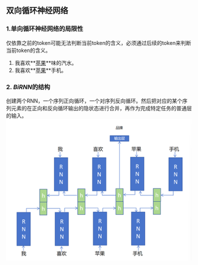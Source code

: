 ## 双向循环神经网络

### 1.单向循环神经网络的局限性

仅依靠之前的token可能无法判断当前token的含义，必须通过后续的token来判断当前token的含义。

1. 我喜欢**<u>苹果</u>**味的汽水。
2. 我喜欢**<u>苹果</u>**手机。

### 2. $BiRNN$的结构

创建两个RNN，一个序列正向循环，一个对序列反向循环。然后把对应的某个序列元素的在正向和反向循环输出的隐状态进行合并，再作为完成特定任务的普通层的输入。
![BiRNN](./image/13_4.png "BiRNN的网络架构")